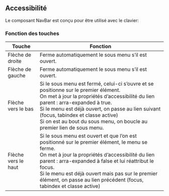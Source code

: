   <div className="container-fluid">
    <div className="row">
      <div className="col-12">
        <h2>Accessibilité</h2>
        <p>Le composant NavBar est conçu pour être utilisé avec le clavier:</p>
      </div>
    </div>
    <div className="row">
      <div className="col-12">
        <h3>Fonction des touches</h3>
        <table className="table table-bordered table-striped table-responsive">
          <thead>
            <tr>
              <th>Touche</th>
              <th>Fonction</th>
            </tr>
          </thead>
          <tbody>
            <tr>
              <td>Flèche de droite</td>
              <td>Ferme automatiquement le sous menu s’il est ouvert.</td>
            </tr>
            <tr>
              <td>Flèche de gauche</td>
              <td>Ferme automatiquement le sous menu s’il est ouvert.</td>
            </tr>
            <tr>
              <td>Flèche vers le bas</td>
              <td>
                Si le sous menu est fermé, celui-ci s’ouvre et se positionne sur
                le premier élément.<br />
                On met à jour la propriétés d’accessibilité du lien parent :
                arra-expanded à true.<br />
                Si le menu est déjà ouvert, on passe au lien suivant (focus,
                tabindex et classe active)<br />
                Si on est au bout du sous menu, on boucle au premier lien de
                sous menu.
              </td>
            </tr>
            <tr>
              <td>Flèche vers le haut</td>
              <td>
                Si le sous menu est ouvert et que l’on est positionné sur le
                premier élément, le menu se ferme.<br />
                On met à jour la propriétés d’accessibilité du lien parent :
                arra-expanded à false et lui réattribut le focus.<br />
                Si le menu est déjà ouvert mais pas sur le premier élément, on
                passe au lien précédent (focus, tabindex et classe active)
              </td>
            </tr>
          </tbody>
        </table>
      </div>
    </div>
  </div>